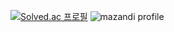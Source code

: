 
<!--
**expelia81/expelia81** is a ✨ _special_ ✨ repository because its `README.md` (this file) appears on your GitHub profile.

Here are some ideas to get you started:

- 🔭 I’m currently working on ...
- 🌱 I’m currently learning ...
- 👯 I’m looking to collaborate on ...
- 🤔 I’m looking for help with ...
- 💬 Ask me about ...
- 📫 How to reach me: ...
- 😄 Pronouns: ...
- ⚡ Fun fact: ...
-->
<!-- [![Solved.ac Profile](http://mazassumnida.wtf/api/generate_badge?boj=expelia81)](https://solved.ac/expelia81) -->
[![Solved.ac
프로필](http://mazassumnida.wtf/api/v2/generate_badge?boj=expelia81)](https://solved.ac/expelia81)  ![mazandi profile](http://mazandi.herokuapp.com/api?handle=expelia81&theme=cold)

